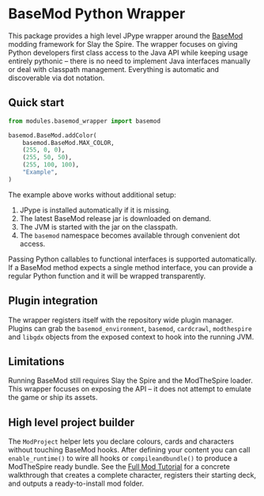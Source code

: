 # BaseMod Python Wrapper

This package provides a high level JPype wrapper around the [BaseMod](https://github.com/daviscook477/BaseMod)
modding framework for Slay the Spire.  The wrapper focuses on giving Python
developers first class access to the Java API while keeping usage entirely
pythonic – there is no need to implement Java interfaces manually or deal with
classpath management.  Everything is automatic and discoverable via dot
notation.

## Quick start

```python
from modules.basemod_wrapper import basemod

basemod.BaseMod.addColor(
    basemod.BaseMod.MAX_COLOR,
    (255, 0, 0),
    (255, 50, 50),
    (255, 100, 100),
    "Example",
)
```

The example above works without additional setup:

1. JPype is installed automatically if it is missing.
2. The latest BaseMod release jar is downloaded on demand.
3. The JVM is started with the jar on the classpath.
4. The `basemod` namespace becomes available through convenient dot access.

Passing Python callables to functional interfaces is supported automatically. If
a BaseMod method expects a single method interface, you can provide a regular
Python function and it will be wrapped transparently.

## Plugin integration

The wrapper registers itself with the repository wide plugin manager.  Plugins
can grab the `basemod_environment`, `basemod`, `cardcrawl`, `modthespire` and
`libgdx` objects from the exposed context to hook into the running JVM.

## Limitations

Running BaseMod still requires Slay the Spire and the ModTheSpire loader.  This
wrapper focuses on exposing the API – it does not attempt to emulate the game or
ship its assets.

## High level project builder

The `ModProject` helper lets you declare colours, cards and characters without touching BaseMod hooks. After defining your content you can call `enable_runtime()` to wire all hooks or `compileandbundle()` to produce a ModTheSpire ready bundle. See the [Full Mod Tutorial](../../docs/full_mod_tutorial.md) for a concrete walkthrough that creates a complete character, registers their starting deck, and outputs a ready-to-install mod folder.
